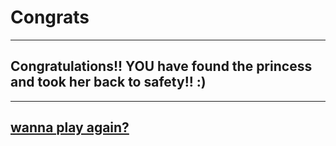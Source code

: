 # Congrats 
---
## Congratulations!! YOU have found the princess and took her back to safety!! :)
---
## [wanna play again?](quest.md)

